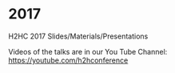 # 2017
H2HC 2017 Slides/Materials/Presentations

Videos of the talks are in our You Tube Channel: https://youtube.com/h2hconference
